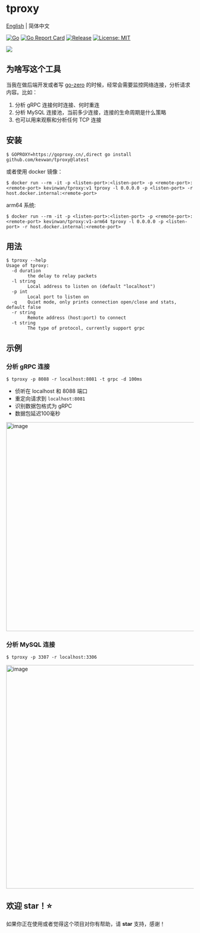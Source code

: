 # tproxy

[English](readme.md) | 简体中文

[![Go](https://github.com/kevwan/tproxy/workflows/Go/badge.svg?branch=main)](https://github.com/kevwan/tproxy/actions)
[![Go Report Card](https://goreportcard.com/badge/github.com/kevwan/tproxy)](https://goreportcard.com/report/github.com/kevwan/tproxy)
[![Release](https://img.shields.io/github/v/release/kevwan/tproxy.svg?style=flat-square)](https://github.com/kevwan/tproxy)
[![License: MIT](https://img.shields.io/badge/License-MIT-yellow.svg)](https://opensource.org/licenses/MIT)

<a href="https://www.buymeacoffee.com/kevwan"><img src="https://img.buymeacoffee.com/button-api/?text=Buy me a coffee&emoji=&slug=kevwan&button_colour=40DCA5&font_colour=ffffff&font_family=Cookie&outline_colour=000000&coffee_colour=FFDD00" /></a>

## 为啥写这个工具

当我在做后端开发或者写 [go-zero](https://github.com/zeromicro/go-zero) 的时候，经常会需要监控网络连接，分析请求内容。比如：
1. 分析 gRPC 连接何时连接、何时重连
2. 分析 MySQL 连接池，当前多少连接，连接的生命周期是什么策略
3. 也可以用来观察和分析任何 TCP 连接

## 安装

```shell
$ GOPROXY=https://goproxy.cn/,direct go install github.com/kevwan/tproxy@latest
```

或者使用 docker 镜像：

```shell
$ docker run --rm -it -p <listen-port>:<listen-port> -p <remote-port>:<remote-port> kevinwan/tproxy:v1 tproxy -l 0.0.0.0 -p <listen-port> -r host.docker.internal:<remote-port>
```

arm64 系统:

```shell
$ docker run --rm -it -p <listen-port>:<listen-port> -p <remote-port>:<remote-port> kevinwan/tproxy:v1-arm64 tproxy -l 0.0.0.0 -p <listen-port> -r host.docker.internal:<remote-port>
```

## 用法

```shell
$ tproxy --help
Usage of tproxy:
  -d duration
    	the delay to relay packets
  -l string
    	Local address to listen on (default "localhost")
  -p int
    	Local port to listen on
  -q	Quiet mode, only prints connection open/close and stats, default false
  -r string
    	Remote address (host:port) to connect
  -t string
    	The type of protocol, currently support grpc
```

## 示例

### 分析 gRPC 连接

```shell
$ tproxy -p 8088 -r localhost:8081 -t grpc -d 100ms
```

- 侦听在 localhost 和 8088 端口
- 重定向请求到 `localhost:8081`
- 识别数据包格式为 gRPC
- 数据包延迟100毫秒

<img width="561" alt="image" src="https://user-images.githubusercontent.com/1918356/174335713-259de707-c9f5-40f1-a96f-780232d23f43.png">

### 分析 MySQL 连接

```shell
$ tproxy -p 3307 -r localhost:3306
```

<img width="600" alt="image" src="https://user-images.githubusercontent.com/1918356/173970130-944e4265-8ba6-4d2e-b091-1f6a5de81070.png">

## 欢迎 star！⭐

如果你正在使用或者觉得这个项目对你有帮助，请 **star** 支持，感谢！
